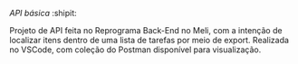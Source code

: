 *API básica* :shipit:

Projeto de API feita no Reprograma Back-End no Meli, com a intenção de localizar itens dentro de uma lista de tarefas por meio de export. Realizada no VSCode, com coleção do Postman disponível para visualização.